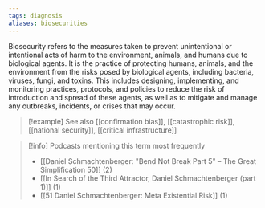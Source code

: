 ```yaml
---
tags: diagnosis
aliases: biosecurities
---
```


Biosecurity refers to the measures taken to prevent unintentional or intentional acts of harm to the environment, animals, and humans due to biological agents. It is the practice of protecting humans, animals, and the environment from the risks posed by biological agents, including bacteria, viruses, fungi, and toxins. This includes designing, implementing, and monitoring practices, protocols, and policies to reduce the risk of introduction and spread of these agents, as well as to mitigate and manage any outbreaks, incidents, or crises that may occur.

> [!example] See also
> [[confirmation bias]], [[catastrophic risk]], [[national security]], [[critical infrastructure]]

> [!info] Podcasts mentioning this term most frequently
> * [[Daniel Schmachtenberger: "Bend Not Break Part 5" – The Great Simplification 50]] (2)
> * [[In Search of the Third Attractor, Daniel Schmachtenberger (part 1)]] (1)
> * [[51 Daniel Schmachtenberger: Meta Existential Risk]] (1)